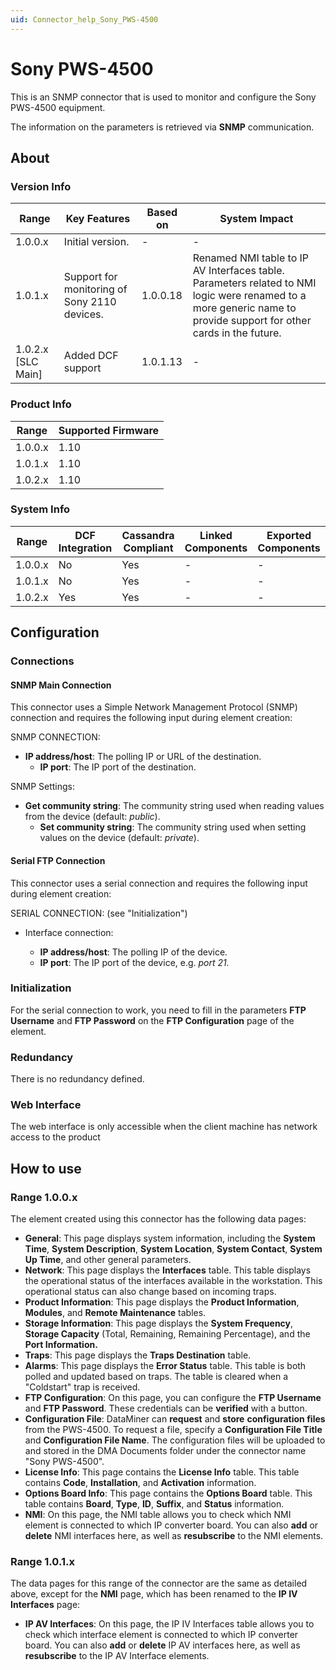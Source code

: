 ```yaml
---
uid: Connector_help_Sony_PWS-4500
---
```


# Sony PWS-4500

This is an SNMP connector that is used to monitor and configure the Sony PWS-4500 equipment.

The information on the parameters is retrieved via **SNMP** communication.

## About

### Version Info

| **Range**            | **Key Features**                             | **Based on** | **System Impact**                                                                                                                                                  |
|----------------------|----------------------------------------------|--------------|--------------------------------------------------------------------------------------------------------------------------------------------------------------------|
| 1.0.0.x              | Initial version.                             | -            | -                                                                                                                                                                  |
| 1.0.1.x              | Support for monitoring of Sony 2110 devices. | 1.0.0.18     | Renamed NMI table to IP AV Interfaces table. Parameters related to NMI logic were renamed to a more generic name to provide support for other cards in the future. |
| 1.0.2.x [SLC Main]   | Added DCF support                            | 1.0.1.13     | -                                                                                                                                                                  |

### Product Info

| Range     | Supported Firmware     |
|-----------|------------------------|
| 1.0.0.x   | 1.10                   |
| 1.0.1.x   | 1.10                   |
| 1.0.2.x   | 1.10                   |

### System Info

| Range     | DCF Integration     | Cassandra Compliant     | Linked Components     | Exported Components     |
|-----------|---------------------|-------------------------|-----------------------|-------------------------|
| 1.0.0.x   | No                  | Yes                     | -                     | -                       |
| 1.0.1.x   | No                  | Yes                     | -                     | -                       |
| 1.0.2.x   | Yes                 | Yes                     | -                     | -                       |

## Configuration

### Connections

#### SNMP Main Connection

This connector uses a Simple Network Management Protocol (SNMP) connection and requires the following input during element creation:

SNMP CONNECTION:

- **IP address/host**: The polling IP or URL of the destination.
  - **IP port**: The IP port of the destination.

SNMP Settings:

- **Get community string**: The community string used when reading values from the device (default: *public*).
  - **Set community string**: The community string used when setting values on the device (default: *private*).

#### Serial FTP Connection

This connector uses a serial connection and requires the following input during element creation:

SERIAL CONNECTION: (see "Initialization")

- Interface connection:

  - **IP address/host**: The polling IP of the device.
  - **IP port**: The IP port of the device, e.g. *port 21.*

### Initialization

For the serial connection to work, you need to fill in the parameters **FTP Username** and **FTP Password** on the **FTP Configuration** page of the element.

### Redundancy

There is no redundancy defined.

### Web Interface

The web interface is only accessible when the client machine has network access to the product

## How to use

### Range 1.0.0.x

The element created using this connector has the following data pages:

- **General**: This page displays system information, including the **System Time**, **System Description**, **System Location**, **System Contact**, **System Up Time**, and other general parameters.
- **Network**: This page displays the **Interfaces** table. This table displays the operational status of the interfaces available in the workstation. This operational status can also change based on incoming traps.
- **Product Information**: This page displays the **Product Information**, **Modules**, and **Remote Maintenance** tables.
- **Storage Information**: This page displays the **System Frequency**, **Storage Capacity** (Total, Remaining, Remaining Percentage), and the **Port Information.**
- **Traps**: This page displays the **Traps Destination** table.
- **Alarms**: This page displays the **Error Status** table. This table is both polled and updated based on traps. The table is cleared when a "Coldstart" trap is received.
- **FTP Configuration**: On this page, you can configure the **FTP Username** and **FTP Password**. These credentials can be **verified** with a button.
- **Configuration File**: DataMiner can **request** and **store** **configuration files** from the PWS-4500. To request a file, specify a **Configuration File Title** and **Configuration File Name**. The configuration files will be uploaded to and stored in the DMA Documents folder under the connector name "Sony PWS-4500".
- **License Info**: This page contains the **License Info** table. This table contains **Code**, **Installation**, and **Activation** information.
- **Options Board Info**: This page contains the **Options Board** table. This table contains **Board**, **Type**, **ID**, **Suffix**, and **Status** information.
- **NMI**: On this page, the NMI table allows you to check which NMI element is connected to which IP converter board. You can also **add** or **delete** NMI interfaces here, as well as **resubscribe** to the NMI elements.

### Range 1.0.1.x

The data pages for this range of the connector are the same as detailed above, except for the **NMI** page, which has been renamed to the **IP IV Interfaces** page:

- **IP AV Interfaces**: On this page, the IP IV Interfaces table allows you to check which interface element is connected to which IP converter board. You can also **add** or **delete** IP AV interfaces here, as well as **resubscribe** to the IP AV Interface elements.
